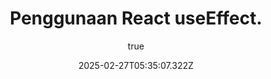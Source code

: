 ---
title: " Penggunaan React useEffect."
excerpt: "Berikut penjelasan dan contoh penggunaannya:"
coverImage: "/assets/blog/react-usestate/react-usestate.png"
date: "2025-02-27T05:35:07.322Z"
author:
  name: mukharomdev
  picture: "/assets/blog/authors/mukharomdev.png"
ogImage:
  url: "/assets/blog/react-usestate/react-usestate.png"

---